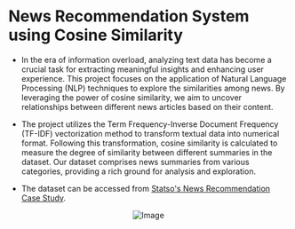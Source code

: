 # **News Recommendation System using Cosine Similarity**

- In the era of information overload, analyzing text data has become a crucial task for extracting meaningful insights and enhancing user experience. This project focuses on the application of Natural Language Processing (NLP) techniques to explore the similarities among news. By leveraging the power of cosine similarity, we aim to uncover relationships between different news articles based on their content.

- The project utilizes the Term Frequency-Inverse Document Frequency (TF-IDF) vectorization method to transform textual data into numerical format. Following this transformation, cosine similarity is calculated to measure the degree of similarity between different summaries in the dataset. Our dataset comprises news summaries from various categories, providing a rich ground for analysis and exploration.

- The dataset can be accessed from [Statso's News Recommendation Case Study](https://statso.io/news-recommendation-case-study/).



<div style="text-align: center;">
    <img src="https://www.datahen.com/blog/content/images/size/w2000/wordpress/2017/07/News-media-standards.jpg" alt="Image">
</div>
